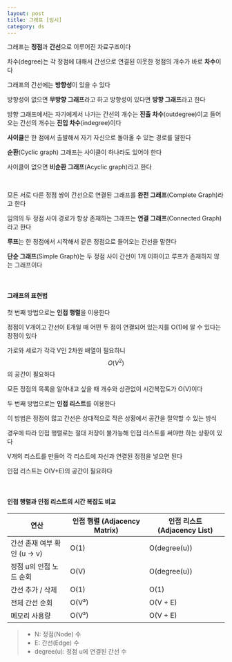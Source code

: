 ```yaml
---
layout: post
title: 그래프 [임시]
category: ds
---
```


그래프는 **정점**과 **간선**으로 이루어진 자료구조이다

차수(degree)는 각 정점에 대해서 간선으로 연결된 이웃한 정점의 개수가 바로 **차수**이다

그래프의 간선에는 **방향성**이 있을 수 있다

방향성이 없으면 **무방향 그래프**라고 하고 방향성이 있다면 **방향 그래프**라고 한다

방향 그래프에서는 자기에게서 나가는 간선의 개수는 **진출 차수**(outdegree)이고 들어오는 간선의 개수는 **진입 차수**(indegree)이다

**사이클**은 한 점에서 출발해서 자기 자신으로 돌아올 수 있는 경로를 말한다

**순환**(Cyclic graph) 그래프는 사이클이 하나라도 있어야 한다

사이클이 없으면 **비순환 그래프**(Acyclic graph)라고 한다

&nbsp;

모든 서로 다른 정점 쌍이 간선으로 연결된 그래프를 **완전 그래프**(Complete Graph)라고 한다

임의의 두 정점 사이 경로가 항상 존재하는 그래프는 **연결 그래프**(Connected Graph)라고 한다

**루프**는 한 정점에서 시작해서 같은 정점으로 들어오는 간선을 말한다

**단순 그래프**(Simple Graph)는 두 정점 사이 간선이 1개 이하이고 루프가 존재하지 않는 그래프이다

&nbsp;

#### 그래프의 표현법

첫 번째 방법으로는 **인접 행렬**을 이용한다

정점이 V개이고 간선이 E개일 때 어떤 두 점이 연결되어 있는지를 O(1)에 알 수 있다는 장점이 있다

가로와 세로가 각각 V인 2차원 배열이 필요하니 $$ O(V^2) $$ 의 공간이 필요하다

모든 정점의 목록을 알아내고 싶을 때 개수와 상관없이 시간복잡도가 O(V)이다


두 번째 방법으로는 **인접 리스트**를 이용한다

이 방법은 정점이 많고 간선은 상대적으로 작은 상황에서 공간을 절약할 수 있는 방식

경우에 따라 인접 행렬로는 절대 저장이 불가능해 인접 리스트를 써야만 하는 상황이 있다

V개의 리스트를 만들어 각 리스트에 자신과 연결된 정점을 넣으면 된다

인접 리스트는 O(V+E)의 공간이 필요하다 

&nbsp;

#### 인접 행렬과 인접 리스트의 시간 복잡도 비교

| 연산                             | 인접 행렬 (Adjacency Matrix) | 인접 리스트 (Adjacency List)      |
|----------------------------------|-------------------------------|------------------------------------|
| 간선 존재 여부 확인 (u → v)    | O(1)                          | O(degree(u))                       |
| 정점 u의 인접 노드 순회        | O(V)                          | O(degree(u))                       |
| 간선 추가 / 삭제             | O(1)                          | O(1)                               |
| 전체 간선 순회                 | O(V²)                         | O(V + E)                           |
| 메모리 사용량                | O(V²)                         | O(V + E)                           |

> - N: 정점(Node) 수  
> - E: 간선(Edge) 수  
> - degree(u): 정점 u에 연결된 간선 수